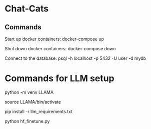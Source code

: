 # Chat-Cats

## Commands

Start up docker containers:
    docker-compose up

Shut down docker containers:
    docker-compose down

Connect to the database:
    psql -h localhost -p 5432 -U user -d mydb

# Commands for LLM setup
python -m venv LLAMA

source LLAMA/bin/activate

pip install -r llm_requirements.txt

python hf_finetune.py
